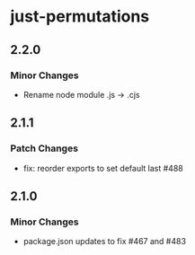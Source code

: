 # just-permutations

## 2.2.0

### Minor Changes

- Rename node module .js -> .cjs

## 2.1.1

### Patch Changes

- fix: reorder exports to set default last #488

## 2.1.0

### Minor Changes

- package.json updates to fix #467 and #483
